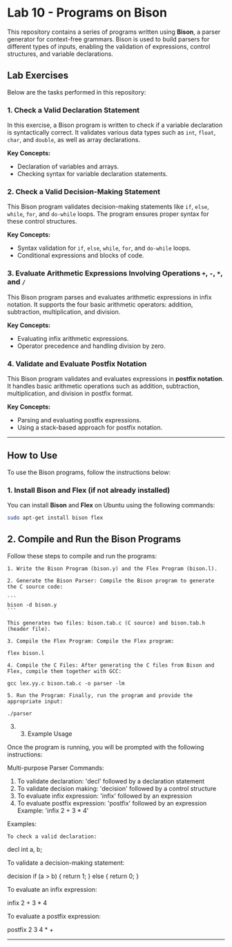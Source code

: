 # Lab 10 - Programs on Bison

This repository contains a series of programs written using **Bison**, a parser generator for context-free grammars. Bison is used to build parsers for different types of inputs, enabling the validation of expressions, control structures, and variable declarations.

## Lab Exercises

Below are the tasks performed in this repository:

### 1. Check a Valid Declaration Statement

In this exercise, a Bison program is written to check if a variable declaration is syntactically correct. It validates various data types such as `int`, `float`, `char`, and `double`, as well as array declarations.

**Key Concepts:**
- Declaration of variables and arrays.
- Checking syntax for variable declaration statements.

### 2. Check a Valid Decision-Making Statement

This Bison program validates decision-making statements like `if`, `else`, `while`, `for`, and `do-while` loops. The program ensures proper syntax for these control structures.

**Key Concepts:**
- Syntax validation for `if`, `else`, `while`, `for`, and `do-while` loops.
- Conditional expressions and blocks of code.

### 3. Evaluate Arithmetic Expressions Involving Operations `+`, `-`, `*`, and `/`

This Bison program parses and evaluates arithmetic expressions in infix notation. It supports the four basic arithmetic operators: addition, subtraction, multiplication, and division.

**Key Concepts:**
- Evaluating infix arithmetic expressions.
- Operator precedence and handling division by zero.

### 4. Validate and Evaluate Postfix Notation

This Bison program validates and evaluates expressions in **postfix notation**. It handles basic arithmetic operations such as addition, subtraction, multiplication, and division in postfix format.

**Key Concepts:**
- Parsing and evaluating postfix expressions.
- Using a stack-based approach for postfix notation.

---

## How to Use

To use the Bison programs, follow the instructions below:

### 1. Install Bison and Flex (if not already installed)

You can install **Bison** and **Flex** on Ubuntu using the following commands:

```bash
sudo apt-get install bison flex
```

## 2. Compile and Run the Bison Programs

Follow these steps to compile and run the programs:

    1. Write the Bison Program (bison.y) and the Flex Program (bison.l).

    2. Generate the Bison Parser: Compile the Bison program to generate the C source code:

    ```
    bison -d bison.y
    ```

    This generates two files: bison.tab.c (C source) and bison.tab.h (header file).

    3. Compile the Flex Program: Compile the Flex program:

    flex bison.l

    4. Compile the C Files: After generating the C files from Bison and Flex, compile them together with GCC:

    gcc lex.yy.c bison.tab.c -o parser -lm

    5. Run the Program: Finally, run the program and provide the appropriate input:

    ./parser

3. 3. Example Usage

Once the program is running, you will be prompted with the following instructions:


Multi-purpose Parser
Commands:
1. To validate declaration: 'decl' followed by a declaration statement
2. To validate decision making: 'decision' followed by a control structure
3. To evaluate infix expression: 'infix' followed by an expression
4. To evaluate postfix expression: 'postfix' followed by an expression
Example: 'infix 2 + 3 * 4'

Examples:

    To check a valid declaration:

decl int a, b;

To validate a decision-making statement:

decision if (a > b) { return 1; } else { return 0; }

To evaluate an infix expression:

infix 2 + 3 * 4

To evaluate a postfix expression:

postfix 2 3 4 * +

---




    

